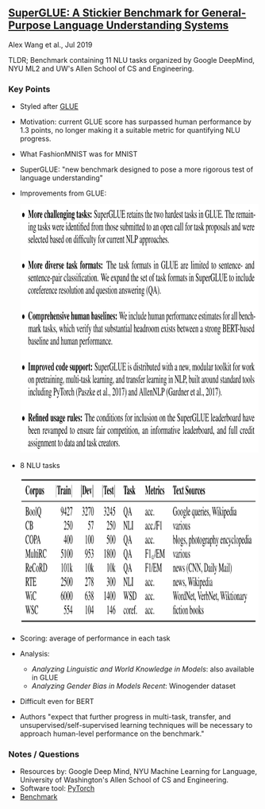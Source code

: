 ## [SuperGLUE: A Stickier Benchmark for General-Purpose Language Understanding Systems](https://arxiv.org/abs/1905.00537)
Alex Wang et al., Jul 2019

TLDR; Benchmark containing 11 NLU tasks organized by Google DeepMind, NYU ML2 and UW's Allen School of CS and Engineering. 

### Key Points
* Styled after [GLUE](./glue.md)
* Motivation: current GLUE score has surpassed human performance by 1.3 points, no longer making it a suitable metric for quantifying NLU progress.
* What FashionMNIST was for MNIST
* SuperGLUE: "new benchmark designed to pose a more rigorous test of language understanding"
* Improvements from GLUE:
    <p align="center">
    <img src="./imgs/superglue_improvements.png" height="500" alt="SuperGLUE improvements">
    </p>
    
* 8 NLU tasks
    <p align="center">
    <img src="./imgs/superglue_tasks.png" height="300" alt="SuperGLUE Tasks">
    </p>
    
* Scoring: average of performance in each task

* Analysis:
    * *Analyzing Linguistic and World Knowledge in Models*: also available in GLUE
    * *Analyzing Gender Bias in Models Recent*: Winogender dataset

* Difficult even for BERT

* Authors "expect that further progress in multi-task, transfer, and unsupervised/self-supervised learning techniques will be necessary to approach human-level performance on the benchmark."

### Notes / Questions
* Resources by: Google Deep Mind, NYU Machine Learning for Language, University of Washington's Allen School of CS and Engineering.
* Software tool: [PyTorch](https://jiant.info/)
* [Benchmark](https://super.gluebenchmark.com/)
